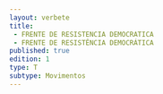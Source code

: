 ```yaml
---
layout: verbete
title:
 - FRENTE DE RESISTENCIA DEMOCRATICA
 - FRENTE DE RESISTÊNCIA DEMOCRÁTICA
published: true
edition: 1  
type: T
subtype: Movimentos
---
```


